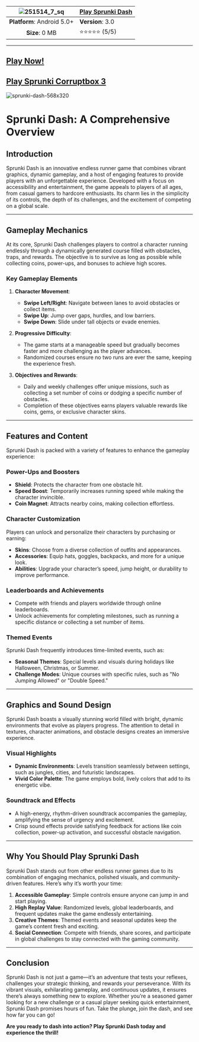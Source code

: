 | ![251514_7_sq](https://github.com/user-attachments/assets/1ed7fb91-5186-4ee2-ba64-4b439d7c284c) | [**Play Sprunki Dash**](https://modmeme.com/sprunki-dash/)  |
|:-------------------------------------------------:|-----------------------|
| **Platform**: Android 5.0+                       | **Version**: 3.0     |
| **Size**: 0 MB                                  | ⭐⭐⭐⭐⭐ (5/5) |
---
## [Play Now!](https://apkitech.com/)
## [Play Sprunki Corruptbox 3](https://github.com/sprunki-corruptbox-3)

![sprunki-dash-568x320](https://github.com/user-attachments/assets/79890d95-cc1c-46f8-8ab2-ca8050433180)

# Sprunki Dash: A Comprehensive Overview

## **Introduction**

Sprunki Dash is an innovative endless runner game that combines vibrant graphics, dynamic gameplay, and a host of engaging features to provide players with an unforgettable experience. Developed with a focus on accessibility and entertainment, the game appeals to players of all ages, from casual gamers to hardcore enthusiasts. Its charm lies in the simplicity of its controls, the depth of its challenges, and the excitement of competing on a global scale.

---

## **Gameplay Mechanics**

At its core, Sprunki Dash challenges players to control a character running endlessly through a dynamically generated course filled with obstacles, traps, and rewards. The objective is to survive as long as possible while collecting coins, power-ups, and bonuses to achieve high scores. 

### **Key Gameplay Elements**
1. **Character Movement**: 
   - **Swipe Left/Right**: Navigate between lanes to avoid obstacles or collect items.
   - **Swipe Up**: Jump over gaps, hurdles, and low barriers.
   - **Swipe Down**: Slide under tall objects or evade enemies.

2. **Progressive Difficulty**: 
   - The game starts at a manageable speed but gradually becomes faster and more challenging as the player advances.
   - Randomized courses ensure no two runs are ever the same, keeping the experience fresh.

3. **Objectives and Rewards**: 
   - Daily and weekly challenges offer unique missions, such as collecting a set number of coins or dodging a specific number of obstacles.
   - Completion of these objectives earns players valuable rewards like coins, gems, or exclusive character skins.

---

## **Features and Content**

Sprunki Dash is packed with a variety of features to enhance the gameplay experience:

### **Power-Ups and Boosters**
- **Shield**: Protects the character from one obstacle hit.
- **Speed Boost**: Temporarily increases running speed while making the character invincible.
- **Coin Magnet**: Attracts nearby coins, making collection effortless.

### **Character Customization**
Players can unlock and personalize their characters by purchasing or earning:
- **Skins**: Choose from a diverse collection of outfits and appearances.
- **Accessories**: Equip hats, goggles, backpacks, and more for a unique look.
- **Abilities**: Upgrade your character’s speed, jump height, or durability to improve performance.

### **Leaderboards and Achievements**
- Compete with friends and players worldwide through online leaderboards.
- Unlock achievements for completing milestones, such as running a specific distance or collecting a set number of items.

### **Themed Events**
Sprunki Dash frequently introduces time-limited events, such as:
- **Seasonal Themes**: Special levels and visuals during holidays like Halloween, Christmas, or Summer.
- **Challenge Modes**: Unique courses with specific rules, such as "No Jumping Allowed" or "Double Speed."

---

## **Graphics and Sound Design**

Sprunki Dash boasts a visually stunning world filled with bright, dynamic environments that evolve as players progress. The attention to detail in textures, character animations, and obstacle designs creates an immersive experience.

### **Visual Highlights**
- **Dynamic Environments**: Levels transition seamlessly between settings, such as jungles, cities, and futuristic landscapes.
- **Vivid Color Palette**: The game employs bold, lively colors that add to its energetic vibe.

### **Soundtrack and Effects**
- A high-energy, rhythm-driven soundtrack accompanies the gameplay, amplifying the sense of urgency and excitement.
- Crisp sound effects provide satisfying feedback for actions like coin collection, power-up activation, and successful obstacle navigation.

---

## **Why You Should Play Sprunki Dash**

Sprunki Dash stands out from other endless runner games due to its combination of engaging mechanics, polished visuals, and community-driven features. Here’s why it’s worth your time:
1. **Accessible Gameplay**: Simple controls ensure anyone can jump in and start playing.
2. **High Replay Value**: Randomized levels, global leaderboards, and frequent updates make the game endlessly entertaining.
3. **Creative Themes**: Themed events and seasonal updates keep the game’s content fresh and exciting.
4. **Social Connection**: Compete with friends, share scores, and participate in global challenges to stay connected with the gaming community.

---

## **Conclusion**

Sprunki Dash is not just a game—it’s an adventure that tests your reflexes, challenges your strategic thinking, and rewards your perseverance. With its vibrant visuals, exhilarating gameplay, and continuous updates, it ensures there’s always something new to explore. Whether you’re a seasoned gamer looking for a new challenge or a casual player seeking quick entertainment, Sprunki Dash promises hours of fun. Take the plunge, join the dash, and see how far you can go!

**Are you ready to dash into action? Play Sprunki Dash today and experience the thrill!**
